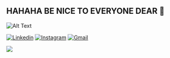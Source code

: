 ## HAHAHA BE NICE TO EVERYONE DEAR 🍺

![Alt Text](https://drive.google.com/uc?export=view&id=1i3oJ0s_M4e5V8QwgShCmgg9ZVyeWQfHP)

[![Linkedin](https://img.shields.io/badge/-LinkedIn-blue?style=flat&logo=Linkedin&logoColor=white)](https://www.linkedin.com/in/bimogempar/)
[![Instagram](https://img.shields.io/badge/-Instagram-c13584?style=flat&labelColor=c13584&logo=instagram&logoColor=white)](https://www.instagram.com/bimogempar/)
[![Gmail](https://img.shields.io/badge/-Gmail-c14438?style=flat&logo=Gmail&logoColor=white)](mailto:bimogempar@gmail.com)


<!-- [![Top Langs](https://github-readme-stats.vercel.app/api/top-langs/?username=bimogempar&border_color=b8b8b8&title_color=ffff&text_color=ffff&bg_color=00000000&layout=compact)](https://github.com/bimogempar/github-readme-stats) -->

![](https://komarev.com/ghpvc/?username=bimogempar&label=Views)
